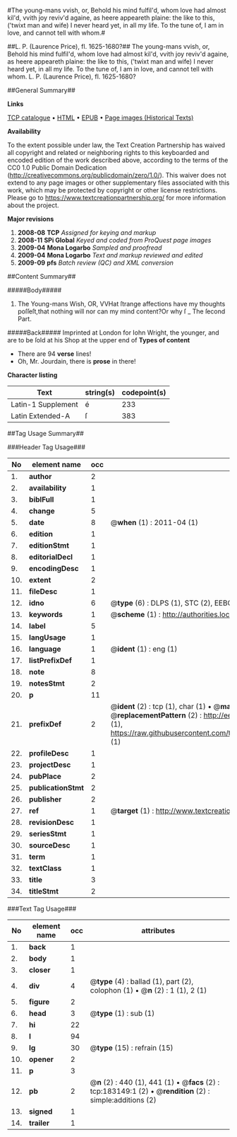 #The young-mans vvish, or, Behold his mind fulfil'd, whom love had almost kil'd, vvith joy reviv'd againe, as heere appeareth plaine: the like to this, ('twixt man and wife) I never heard yet, in all my life. To the tune of, I am in love, and cannot tell with whom.#

##L. P. (Laurence Price), fl. 1625-1680?##
The young-mans vvish, or, Behold his mind fulfil'd, whom love had almost kil'd, vvith joy reviv'd againe, as heere appeareth plaine: the like to this, ('twixt man and wife) I never heard yet, in all my life. To the tune of, I am in love, and cannot tell with whom.
L. P. (Laurence Price), fl. 1625-1680?

##General Summary##

**Links**

[TCP catalogue](http://www.ota.ox.ac.uk/tcp/)  • 
[HTML](http://tei.it.ox.ac.uk/tcp/Texts-HTML/free/B00/B00587.html)  • 
[EPUB](http://tei.it.ox.ac.uk/tcp/Texts-EPUB/free/B00/B00587.epub) • 
[Page images (Historical Texts)](https://historicaltexts.jisc.ac.uk/eebo-99884546e)

**Availability**

To the extent possible under law, the Text Creation Partnership has waived all copyright and related or neighboring rights to this keyboarded and encoded edition of the work described above, according to the terms of the CC0 1.0 Public Domain Dedication (http://creativecommons.org/publicdomain/zero/1.0/). This waiver does not extend to any page images or other supplementary files associated with this work, which may be protected by copyright or other license restrictions. Please go to https://www.textcreationpartnership.org/ for more information about the project.

**Major revisions**

1. __2008-08__ __TCP__ *Assigned for keying and markup*
1. __2008-11__ __SPi Global__ *Keyed and coded from ProQuest page images*
1. __2009-04__ __Mona Logarbo__ *Sampled and proofread*
1. __2009-04__ __Mona Logarbo__ *Text and markup reviewed and edited*
1. __2009-09__ __pfs__ *Batch review (QC) and XML conversion*

##Content Summary##

#####Body#####

1. The Young-mans Wish, OR,
VVHat ſtrange affections have my thoughts poſſeſt,that nothing will nor can my mind content?Or why ſ
    _ The ſecond Part.

#####Back#####
Imprinted at London for Iohn Wright, the younger, and are to be ſold at his Shop at the upper end of
**Types of content**

  * There are 94 **verse** lines!
  * Oh, Mr. Jourdain, there is **prose** in there!

**Character listing**


|Text|string(s)|codepoint(s)|
|---|---|---|
|Latin-1 Supplement|é|233|
|Latin Extended-A|ſ|383|

##Tag Usage Summary##

###Header Tag Usage###

|No|element name|occ|attributes|
|---|---|---|---|
|1.|__author__|2||
|2.|__availability__|1||
|3.|__biblFull__|1||
|4.|__change__|5||
|5.|__date__|8| @__when__ (1) : 2011-04 (1)|
|6.|__edition__|1||
|7.|__editionStmt__|1||
|8.|__editorialDecl__|1||
|9.|__encodingDesc__|1||
|10.|__extent__|2||
|11.|__fileDesc__|1||
|12.|__idno__|6| @__type__ (6) : DLPS (1), STC (2), EEBO-CITATION (1), PROQUEST (1), VID (1)|
|13.|__keywords__|1| @__scheme__ (1) : http://authorities.loc.gov/ (1)|
|14.|__label__|5||
|15.|__langUsage__|1||
|16.|__language__|1| @__ident__ (1) : eng (1)|
|17.|__listPrefixDef__|1||
|18.|__note__|8||
|19.|__notesStmt__|2||
|20.|__p__|11||
|21.|__prefixDef__|2| @__ident__ (2) : tcp (1), char (1)  •  @__matchPattern__ (2) : ([0-9\-]+):([0-9IVX]+) (1), (.+) (1)  •  @__replacementPattern__ (2) : http://eebo.chadwyck.com/downloadtiff?vid=$1&page=$2 (1), https://raw.githubusercontent.com/textcreationpartnership/Texts/master/tcpchars.xml#$1 (1)|
|22.|__profileDesc__|1||
|23.|__projectDesc__|1||
|24.|__pubPlace__|2||
|25.|__publicationStmt__|2||
|26.|__publisher__|2||
|27.|__ref__|1| @__target__ (1) : http://www.textcreationpartnership.org/docs/. (1)|
|28.|__revisionDesc__|1||
|29.|__seriesStmt__|1||
|30.|__sourceDesc__|1||
|31.|__term__|1||
|32.|__textClass__|1||
|33.|__title__|3||
|34.|__titleStmt__|2||


###Text Tag Usage###

|No|element name|occ|attributes|
|---|---|---|---|
|1.|__back__|1||
|2.|__body__|1||
|3.|__closer__|1||
|4.|__div__|4| @__type__ (4) : ballad (1), part (2), colophon (1)  •  @__n__ (2) : 1 (1), 2 (1)|
|5.|__figure__|2||
|6.|__head__|3| @__type__ (1) : sub (1)|
|7.|__hi__|22||
|8.|__l__|94||
|9.|__lg__|30| @__type__ (15) : refrain (15)|
|10.|__opener__|2||
|11.|__p__|3||
|12.|__pb__|2| @__n__ (2) : 440 (1), 441 (1)  •  @__facs__ (2) : tcp:183149:1 (2)  •  @__rendition__ (2) : simple:additions (2)|
|13.|__signed__|1||
|14.|__trailer__|1||

